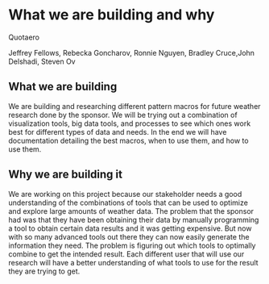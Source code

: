 # What we are building and why

Quotaero

Jeffrey Fellows, Rebecka Goncharov, Ronnie Nguyen, Bradley Cruce,John Delshadi, Steven Ov     

## What we are building
We are building and researching different pattern macros for future weather research done by the sponsor. We will be trying out a combination of visualization tools, big data tools, and processes to see which ones work best for different types of data and needs. In the end we will have documentation detailing the best macros, when to use them, and how to use them.

## Why we are building it
We are working on this project because our stakeholder needs a good understanding of the combinations of tools that can be used to optimize and explore large amounts of weather data. The problem that the sponsor had was that they have been obtaining their data by manually programming a tool to obtain certain data results and it was getting expensive. But now with so many advanced tools out there they can now easily generate the information they need. The problem is figuring out which tools to optimally combine to get the intended result. Each different user that will use our research will have a better understanding of what tools to use for the result they are trying to get.



